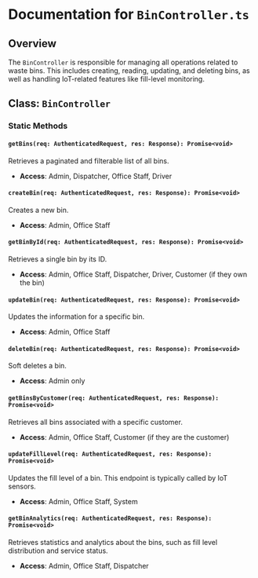 # Documentation for `BinController.ts`

## Overview

The `BinController` is responsible for managing all operations related to waste bins. This includes creating, reading, updating, and deleting bins, as well as handling IoT-related features like fill-level monitoring.

## Class: `BinController`

### Static Methods

#### `getBins(req: AuthenticatedRequest, res: Response): Promise<void>`

Retrieves a paginated and filterable list of all bins.

-   **Access**: Admin, Dispatcher, Office Staff, Driver

#### `createBin(req: AuthenticatedRequest, res: Response): Promise<void>`

Creates a new bin.

-   **Access**: Admin, Office Staff

#### `getBinById(req: AuthenticatedRequest, res: Response): Promise<void>`

Retrieves a single bin by its ID.

-   **Access**: Admin, Office Staff, Dispatcher, Driver, Customer (if they own the bin)

#### `updateBin(req: AuthenticatedRequest, res: Response): Promise<void>`

Updates the information for a specific bin.

-   **Access**: Admin, Office Staff

#### `deleteBin(req: AuthenticatedRequest, res: Response): Promise<void>`

Soft deletes a bin.

-   **Access**: Admin only

#### `getBinsByCustomer(req: AuthenticatedRequest, res: Response): Promise<void>`

Retrieves all bins associated with a specific customer.

-   **Access**: Admin, Office Staff, Customer (if they are the customer)

#### `updateFillLevel(req: AuthenticatedRequest, res: Response): Promise<void>`

Updates the fill level of a bin. This endpoint is typically called by IoT sensors.

-   **Access**: Admin, Office Staff, System

#### `getBinAnalytics(req: AuthenticatedRequest, res: Response): Promise<void>`

Retrieves statistics and analytics about the bins, such as fill level distribution and service status.

-   **Access**: Admin, Office Staff, Dispatcher

